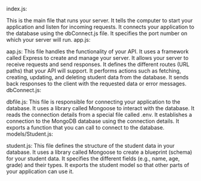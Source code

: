 index.js:

This is the main file that runs your server.
It tells the computer to start your application and listen for incoming requests.
It connects your application to the database using the dbConnect.js file.
It specifies the port number on which your server will run.
app.js:

aap.js:
This file handles the functionality of your API.
It uses a framework called Express to create and manage your server.
It allows your server to receive requests and send responses.
It defines the different routes (URL paths) that your API will support.
It performs actions such as fetching, creating, updating, and deleting student data from the database.
It sends back responses to the client with the requested data or error messages.
dbConnect.js:

dbfile.js:
This file is responsible for connecting your application to the database.
It uses a library called Mongoose to interact with the database.
It reads the connection details from a special file called .env.
It establishes a connection to the MongoDB database using the connection details.
It exports a function that you can call to connect to the database.
models/Student.js:

student.js:
This file defines the structure of the student data in your database.
It uses a library called Mongoose to create a blueprint (schema) for your student data.
It specifies the different fields (e.g., name, age, grade) and their types.
It exports the student model so that other parts of your application can use it.
